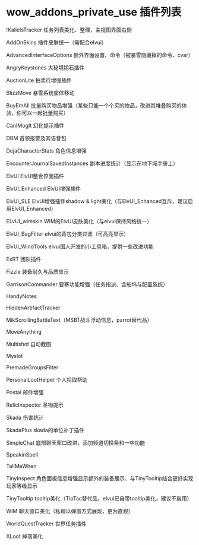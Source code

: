wow_addons_private_use
插件列表
======================

!KalielsTracker 任务列表美化、整理，主视图界面右侧

AddOnSkins 插件皮肤统一（需配合elvui）

AdvancedInterfaceOptions 额外界面设置、命令（被暴雪隐藏掉的命令、cvar）

AngryKeystones 大秘境钥石插件

AuctionLite 拍卖行增强插件

BlizzMove 暴雪系统窗体移动

BuyEmAll 批量购买物品增强（某些只能一个个买的物品，改进其堆叠购买的体验，你可以一起批量购买）

CanIMogIt 幻化提示插件

DBM 首领报警及其语音包

DejaCharacterStats 角色信息增强

EncounterJournalSavedInstances 副本进度统计（显示在地下城手册上）

ElvUI ElvUI整合界面插件

ElvUI_Enhanced ElvUI增强插件

ElvUI_SLE  ElvUI增强插件shadow & light美化（与ElvUI_Enhanced互斥，建议启用ElvUI_Enhanced）

ELvUI_wimskin  WIM的ElvUI皮肤美化（与elvui保持风格统一）

ElvUI_BagFilter elvui的背包分类过滤（可高亮显示）

ElvUI_WindTools elvui国人开发的小工具箱，提供一些改进功能

ExRT 团队插件

Fizzle 装备耐久与品质显示

GarrisonCommander 要塞功能增强（任务指派、含船坞与配置系统）

HandyNotes

HiddenArtifactTracker

MikScrollingBattleText（MSBT战斗浮动信息，parrot替代品）

MoveAnything 

Multishot 自动截图

Myslot

PremadeGroupsFilter

PersonalLootHelper 个人拾取帮助

Postal 邮件增强

RelicInspector 圣物提示

Skada 伤害统计

SkadaPlus skada的单位补丁插件

SimpleChat 底部聊天窗口改进，添加频道切换条和一些功能

SpeakinSpell 

TellMeWhen

TinyInspect 角色面板信息增强显示额外的装备展示、与TinyTooltip结合更好实现玩家等级显示

TinyTooltip  tooltip美化（TipTac替代品，elvui已自带tooltip美化，建议不启用）

WIM 聊天窗口美化（私聊以弹窗方式展现，更为直观）

WorldQuestTracker 世界任务插件

XLoot 掉落美化


